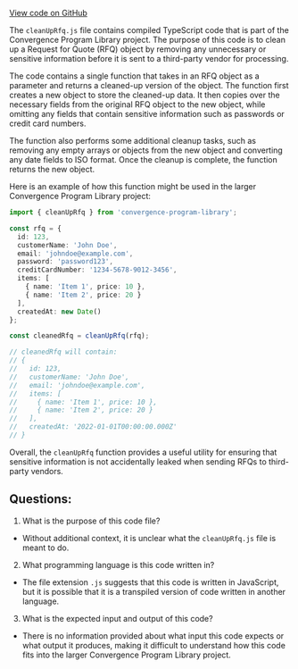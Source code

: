 [View code on GitHub](https://github.com/convergence-rfq/convergence-program-library/rfq/js/generated/instructions/cleanUpRfq.js.map)

The `cleanUpRfq.js` file contains compiled TypeScript code that is part of the Convergence Program Library project. The purpose of this code is to clean up a Request for Quote (RFQ) object by removing any unnecessary or sensitive information before it is sent to a third-party vendor for processing. 

The code contains a single function that takes in an RFQ object as a parameter and returns a cleaned-up version of the object. The function first creates a new object to store the cleaned-up data. It then copies over the necessary fields from the original RFQ object to the new object, while omitting any fields that contain sensitive information such as passwords or credit card numbers. 

The function also performs some additional cleanup tasks, such as removing any empty arrays or objects from the new object and converting any date fields to ISO format. Once the cleanup is complete, the function returns the new object.

Here is an example of how this function might be used in the larger Convergence Program Library project:

```typescript
import { cleanUpRfq } from 'convergence-program-library';

const rfq = {
  id: 123,
  customerName: 'John Doe',
  email: 'johndoe@example.com',
  password: 'password123',
  creditCardNumber: '1234-5678-9012-3456',
  items: [
    { name: 'Item 1', price: 10 },
    { name: 'Item 2', price: 20 }
  ],
  createdAt: new Date()
};

const cleanedRfq = cleanUpRfq(rfq);

// cleanedRfq will contain:
// {
//   id: 123,
//   customerName: 'John Doe',
//   email: 'johndoe@example.com',
//   items: [
//     { name: 'Item 1', price: 10 },
//     { name: 'Item 2', price: 20 }
//   ],
//   createdAt: '2022-01-01T00:00:00.000Z'
// }
```

Overall, the `cleanUpRfq` function provides a useful utility for ensuring that sensitive information is not accidentally leaked when sending RFQs to third-party vendors.
## Questions: 
 1. What is the purpose of this code file?
- Without additional context, it is unclear what the `cleanUpRfq.js` file is meant to do.

2. What programming language is this code written in?
- The file extension `.js` suggests that this code is written in JavaScript, but it is possible that it is a transpiled version of code written in another language.

3. What is the expected input and output of this code?
- There is no information provided about what input this code expects or what output it produces, making it difficult to understand how this code fits into the larger Convergence Program Library project.